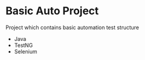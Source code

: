 # Basic Auto Project
Project which contains basic automation test structure

- Java
- TestNG
- Selenium
